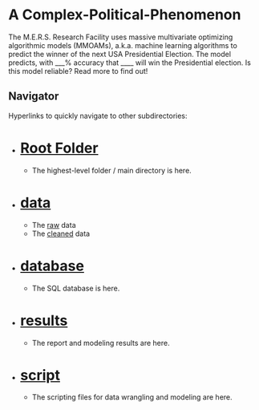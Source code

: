 # A Complex-Political-Phenomenon
The M.E.R.S. Research Facility uses massive multivariate optimizing algorithmic models (MMOAMs), a.k.a. machine learning algorithms to predict the winner of the next USA Presidential Election. The model predicts, with ___% accuracy that ____ will win the Presidential election. Is this model reliable? Read more to find out!

## Navigator
Hyperlinks to quickly navigate to other subdirectories:
- # [Root Folder](https://github.com/mike2463/Complex_Political_Phenomenon/tree/main)
  - The highest-level folder / main directory is here.
- # [data](https://github.com/mike2463/Complex_Political_Phenomenon/tree/main/data)
  - The [raw](https://github.com/mike2463/Complex_Political_Phenomenon/tree/main/data/data-raw) data
  - The [cleaned](https://github.com/mike2463/Complex_Political_Phenomenon/tree/development/data/data-cleaned) data
- # [database](https://github.com/mike2463/Complex_Political_Phenomenon/tree/main/database)
  - The SQL database is here.
- # [results](https://github.com/mike2463/Complex_Political_Phenomenon/tree/main/results)
  - The report and modeling results are here.
- # [script](https://github.com/mike2463/Complex_Political_Phenomenon/tree/main/script)
  - The scripting files for data wrangling and modeling are here.
